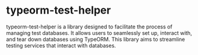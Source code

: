 # typeorm-test-helper
typeorm-test-helper is a library designed to facilitate the process of managing test databases. It allows users to seamlessly set up, interact with, and tear down databases using TypeORM. This library aims to streamline testing services that interact with databases.
